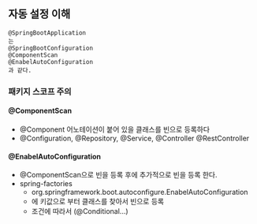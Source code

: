 ## 자동 설정 이해

    @SpringBootApplication
    는
    @SpringBootConfiguration
    @ComponentScan
    @EnabelAutoConfiguration
    과 같다.

### 패키지 스코프 주의
#### @ComponentScan
- @Component 어노테이션이 붙어 있을 클래스를 빈으로 등록하다
- @Configuration, @Repository, @Service, @Controller @RestController

#### @EnabelAutoConfiguration
- @ComponentScan으로 빈을 등록 후에 추가적으로 빈을 등록 한다.
- spring-factories
  - org.springframework.boot.autoconfigure.EnabelAutoConfiguration
  - 에 키값으로 부터 클래스를 찾아서 빈으로 등록
  - 조건에 따라서 (@Conditional...)
